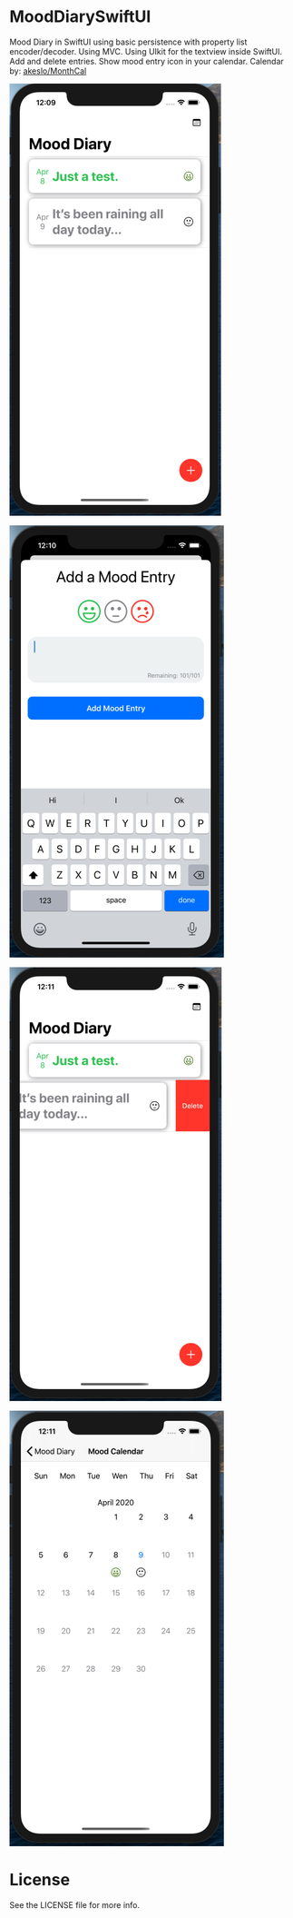 # MoodDiarySwiftUI 
Mood Diary in SwiftUI using basic persistence with property list encoder/decoder. Using MVC. Using UIkit for the textview inside SwiftUI.
Add and delete entries. Show mood entry icon in your calendar. 
Calendar by: [akeslo/MonthCal](https://github.com/akeslo/MonthCal)


![Image of Initial view](https://github.com/nelglez/MoodDiarySwiftUI/blob/master/images/ss1.png)

![Image of Add Entry Screen](https://github.com/nelglez/MoodDiarySwiftUI/blob/master/images/ss2.png)

![Image of Initial View with Saved Entry](https://github.com/nelglez/MoodDiarySwiftUI/blob/master/images/ss3.png)

![Image of Delete Entry on Initial View](https://github.com/nelglez/MoodDiarySwiftUI/blob/master/images/ss4.png)

# License
See the LICENSE file for more info.
